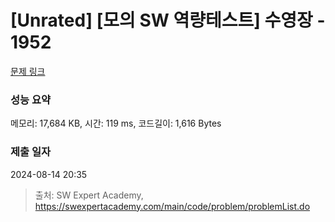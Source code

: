 # [Unrated] [모의 SW 역량테스트] 수영장 - 1952 

[문제 링크](https://swexpertacademy.com/main/code/problem/problemDetail.do?contestProbId=AV5PpFQaAQMDFAUq) 

### 성능 요약

메모리: 17,684 KB, 시간: 119 ms, 코드길이: 1,616 Bytes

### 제출 일자

2024-08-14 20:35



> 출처: SW Expert Academy, https://swexpertacademy.com/main/code/problem/problemList.do